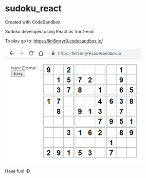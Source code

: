 # sudoku_react
Created with CodeSandbox

Sudoku developed using React as front-end.

To play go to: https://llnl5mryr9.codesandbox.io/

![Alt text](img/print.png?raw=true "Sudoku React")

Have fun! :D
